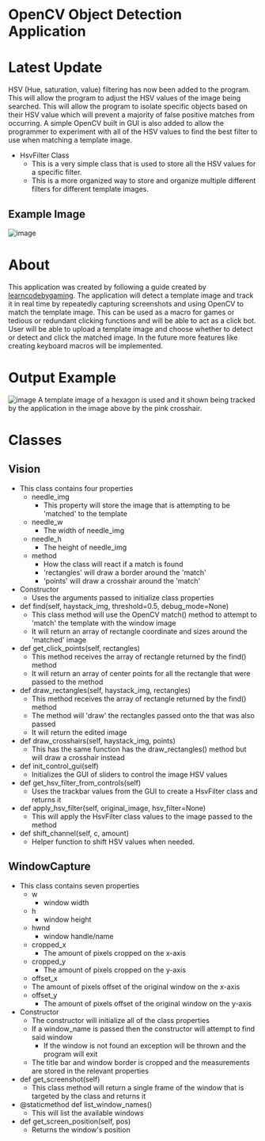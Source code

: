 # OpenCV Object Detection Application
# Latest Update
HSV (Hue, saturation, value) filtering has now been added to the program. This will allow the program to adjust the HSV values of the image being searched. This will allow the program to isolate specific objects based on their HSV value which will prevent a majority of false positive matches from occurring. A simple OpenCV built in GUI is also added to allow the programmer to experiment with all of the HSV values to find the best filter to use when matching a template image.
- HsvFilter Class
  - This is a very simple class that is used to store all the HSV values for a specific filter.
  - This is a more organized way to store and organize multiple different filters for different template images.
## Example Image
![image](https://github.com/JusDooEt/OpenCV-Obj-Detection/assets/152052216/caf51b4f-1cc1-4434-8faf-27315ac9864d)


# About
This application was created by following a guide created by [learncodebygaming](https://github.com/learncodebygaming/opencv_tutorials). The application will detect a template image and track it in real time by repeatedly capturing screenshots and using OpenCV to match the template image. This can be used as a macro for games or tedious or redundant clicking functions and will be able to act as a click bot. User will be able to upload a template image and choose whether to detect or detect and click the matched image. In the future more features like creating keyboard macros will be implemented.

# Output Example
![image](https://github.com/JusDooEt/OpenCV-Obj-Detection/assets/152052216/e972638d-b791-4a97-b369-f9f94dd2755d)
A template image of a hexagon is used and it shown being tracked by the application in the image above by the pink crosshair.

# Classes
## Vision
- This class contains four properties
  - needle_img
    - This property will store the image that is attempting to be 'matched' to the template
  - needle_w
    - The width of needle_img
  - needle_h
    - The height of needle_img
  - method
    - How the class will react if a match is found
    - 'rectangles' will draw a border around the 'match'
    - 'points' will draw a crosshair around the 'match'
- Constructor
  - Uses the arguments passed to initialize class properties
- def find(self, haystack_img, threshold=0.5, debug_mode=None)
  - This class method will use the OpenCV match() method to attempt to 'match' the template with the window image
  - It will return an array of rectangle coordinate and sizes around the 'matched' image
- def get_click_points(self, rectangles)
  - This method receives the array of rectangle returned by the find() method
  - It will return an array of center points for all the rectangle that were passed to the method
- def draw_rectangles(self, haystack_img, rectangles)
  - This method receives the array of rectangle returned by the find() method
  - The method will 'draw' the rectangles passed onto the that was also passed
  - It will return the edited image
- def draw_crosshairs(self, haystack_img, points)
  - This has the same function has the draw_rectangles() method but will draw a crosshair instead
- def init_control_gui(self)
  - Initializes the GUI of sliders to control the image HSV values
- def get_hsv_filter_from_controls(self)
  - Uses the trackbar values from the GUI to create a HsvFilter class and returns it
- def apply_hsv_filter(self, original_image, hsv_filter=None)
  - This will apply the HsvFilter class values to the image passed to the method
- def shift_channel(self, c, amount)
  - Helper function to shift HSV values when needed.
 

## WindowCapture
- This class contains seven properties
  - w
    - window width
  - h
    - window height
  - hwnd
    - window handle/name
  - cropped_x
    - The amount of pixels cropped on the x-axis
  - cropped_y
    -  The amount of pixels cropped on the y-axis
  -  offset_x
    - The amount of pixels offset of the original window on the x-axis
  - offset_y
    - The amount of pixels offset of the original window on the y-axis
- Constructor
  - The constructor will initialize all of the class properties
  - If a window_name is passed then the constructor will attempt to find said window
    - If the window is not found an exception will be thrown and the program will exit
  - The title bar and window border is cropped and the measurements are stored in the relevant properties
- def get_screenshot(self)
  - This class method will return a single frame of the window that is targeted by the class and returns it
- @staticmethod def list_window_names()
  - This will list the available windows
- def get_screen_position(self, pos)
  - Returns the window's position






